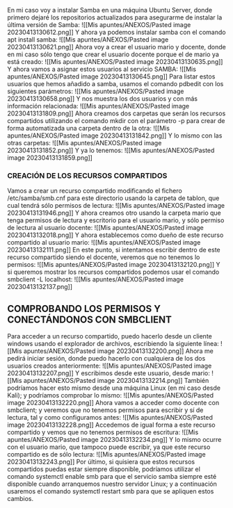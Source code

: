 En mi caso voy a instalar Samba en una máquina Ubuntu Server, donde primero dejaré los repositorios actualizados para asegurarme de instalar la última versión de Samba:
![[Mis apuntes/ANEXOS/Pasted image 20230413130612.png]]
Y ahora ya podemos instalar samba con el comando apt install samba:
![[Mis apuntes/ANEXOS/Pasted image 20230413130621.png]]
Ahora voy a crear el usuario mario y docente, donde en mi caso sólo tengo que crear el usuario docente porque el de mario ya está creado:
![[Mis apuntes/ANEXOS/Pasted image 20230413130635.png]]
Y ahora vamos a asignar estos usuarios al servicio SAMBA:
![[Mis apuntes/ANEXOS/Pasted image 20230413130645.png]]
Para listar estos usuarios que hemos añadido a samba, usamos el comando pdbedit con los siguientes parámetros:
![[Mis apuntes/ANEXOS/Pasted image 20230413130658.png]]
Y nos muestra los dos usuarios y con más información relacionada:
![[Mis apuntes/ANEXOS/Pasted image 20230413131809.png]]
Ahora creamos dos carpetas que serán los recursos compartidos utilizando el comando mkdir con el parámetro -p para crear de forma automatizada una carpeta dentro de la otra:
![[Mis apuntes/ANEXOS/Pasted image 20230413131842.png]]
Y lo mismo con las otras carpetas:
![[Mis apuntes/ANEXOS/Pasted image 20230413131852.png]]
Y ya lo tenemos:
![[Mis apuntes/ANEXOS/Pasted image 20230413131859.png]]
### CREACIÓN DE LOS RECURSOS COMPARTIDOS
Vamos a crear un recurso compartido modificando el fichero /etc/samba/smb.cnf para este directorio usando la carpeta de tablon, que cual tendrá sólo permisos de lectura:
![[Mis apuntes/ANEXOS/Pasted image 20230413131946.png]]
Y ahora creamos otro usando la carpeta mario que tenga permisos de lectura y escritorio para el usuario mario, y sólo permiso de lectura al usuario docente:
![[Mis apuntes/ANEXOS/Pasted image 20230413132018.png]]
Y ahora establecemos como dueño de este recurso compartido al usuario mario:
![[Mis apuntes/ANEXOS/Pasted image 20230413132111.png]]
En este punto, si intentamos escribir dentro de este recurso compartido siendo el docente, veremos que no tenemos lo permisos:
![[Mis apuntes/ANEXOS/Pasted image 20230413132120.png]]
Y si queremos mostrar los recursos compartidos podemos usar el comando smbclient -L localhost:
![[Mis apuntes/ANEXOS/Pasted image 20230413132137.png]]
## COMPROBANDO LOS PERMISOS Y CONECTÁNDONOS CON SMBCLIENT
Para acceder a un recurso compartido, puedo hacerlo desde un cliente windows usando el explorador de archivos, escribiendo la siguiente línea:
![[Mis apuntes/ANEXOS/Pasted image 20230413132200.png]]
Ahora me pedirá iniciar sesión, donde puedo hacerlo con cualquiera de los dos usuarios creados anteriormente:
![[Mis apuntes/ANEXOS/Pasted image 20230413132207.png]]
Y escribimos desde este usuario, desde mario:
![[Mis apuntes/ANEXOS/Pasted image 20230413132214.png]]
También podríamos hacer esto mismo desde una máquina Linux (en mi caso desde Kali); y podríamos comprobar lo mismo:
![[Mis apuntes/ANEXOS/Pasted image 20230413132220.png]]
Ahora vamos a acceder como docente con smbclient; y veremos que no tenemos permisos para escribir y sí de lectura, tal y como configuramos antes:
![[Mis apuntes/ANEXOS/Pasted image 20230413132228.png]]
Accedemos de igual forma a este recurso compartido y vemos que no tenemos permisos de escritura:
![[Mis apuntes/ANEXOS/Pasted image 20230413132234.png]]
Y lo mismo ocurre con el usuario mario, que tampoco puede escribir, ya que este recurso compartido es de sólo lectura:
![[Mis apuntes/ANEXOS/Pasted image 20230413132243.png]]
Por último, si quisiera que estos recursos compartidos puedas estar siempre disponible, podríamos utilizar el comando systemctl enable smb para que el servicio samba siempre esté disponible cuando arranquemos nuestro servidor Linux; y a continuación usaremos el comando systemctl restart smb para que se apliquen estos cambios.